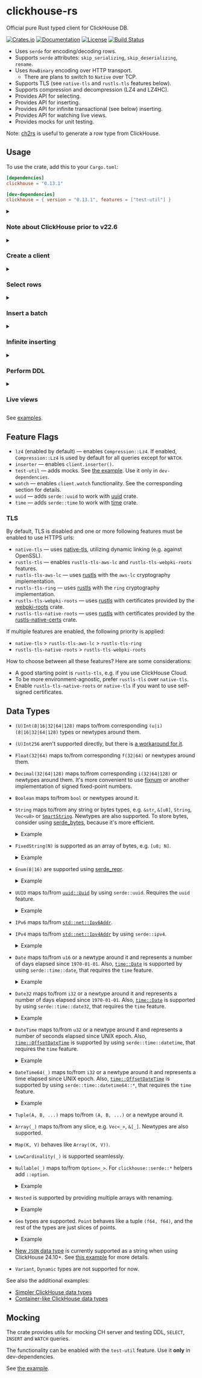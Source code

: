 # clickhouse-rs

Official pure Rust typed client for ClickHouse DB.

[![Crates.io][crates-badge]][crates-url]
[![Documentation][docs-badge]][docs-url]
[![License][license-badge]][license-url]
[![Build Status][actions-badge]][actions-url]

[crates-badge]: https://img.shields.io/crates/v/clickhouse.svg
[crates-url]: https://crates.io/crates/clickhouse
[docs-badge]: https://docs.rs/clickhouse/badge.svg
[docs-url]: https://docs.rs/clickhouse
[license-badge]: https://img.shields.io/badge/license-MIT_OR_Apache--2.0-blue.svg
[license-url]: https://github.com/ClickHouse/clickhouse-rs/blob/main/LICENSE-MIT
[actions-badge]: https://github.com/ClickHouse/clickhouse-rs/actions/workflows/ci.yml/badge.svg
[actions-url]: https://github.com/ClickHouse/clickhouse-rs/actions/workflows/ci.yml

* Uses `serde` for encoding/decoding rows.
* Supports `serde` attributes: `skip_serializing`, `skip_deserializing`, `rename`.
* Uses `RowBinary` encoding over HTTP transport.
    * There are plans to switch to `Native` over TCP.
* Supports TLS (see `native-tls` and `rustls-tls` features below).
* Supports compression and decompression (LZ4 and LZ4HC).
* Provides API for selecting.
* Provides API for inserting.
* Provides API for infinite transactional (see below) inserting.
* Provides API for watching live views.
* Provides mocks for unit testing.

Note: [ch2rs](https://github.com/ClickHouse/ch2rs) is useful to generate a row type from ClickHouse.

## Usage

To use the crate, add this to your `Cargo.toml`:
```toml
[dependencies]
clickhouse = "0.13.1"

[dev-dependencies]
clickhouse = { version = "0.13.1", features = ["test-util"] }
```

<details>
<summary>

### Note about ClickHouse prior to v22.6

</summary>

CH server older than v22.6 (2022-06-16) handles `RowBinary` [incorrectly](https://github.com/ClickHouse/ClickHouse/issues/37420) in some rare cases. Use 0.11 and enable `wa-37420` feature to solve this problem. Don't use it for newer versions.

</details>
<details>
<summary>

### Create a client

</summary>

```rust,ignore
use clickhouse::Client;

let client = Client::default()
    .with_url("http://localhost:8123")
    .with_user("name")
    .with_password("123")
    .with_database("test");
```

* Reuse created clients or clone them in order to reuse a connection pool.

</details>
<details>
<summary>

### Select rows

</summary>

```rust,ignore
use serde::Deserialize;
use clickhouse::Row;

#[derive(Row, Deserialize)]
struct MyRow<'a> {
    no: u32,
    name: &'a str,
}

let mut cursor = client
    .query("SELECT ?fields FROM some WHERE no BETWEEN ? AND ?")
    .bind(500)
    .bind(504)
    .fetch::<MyRow<'_>>()?;

while let Some(row) = cursor.next().await? { .. }
```

* Placeholder `?fields` is replaced with `no, name` (fields of `Row`).
* Placeholder `?` is replaced with values in following `bind()` calls.
* Convenient `fetch_one::<Row>()` and `fetch_all::<Row>()` can be used to get a first row or all rows correspondingly.
* `sql::Identifier` can be used to bind table names.

Note that cursors can return an error even after producing some rows. To avoid this, use `client.with_option("wait_end_of_query", "1")` in order to enable buffering on the server-side. [More details](https://clickhouse.com/docs/en/interfaces/http/#response-buffering). The `buffer_size` option can be useful too.

</details>
<details>
<summary>

### Insert a batch

</summary>

```rust,ignore
use serde::Serialize;
use clickhouse::Row;

#[derive(Row, Serialize)]
struct MyRow {
    no: u32,
    name: String,
}

let mut insert = client.insert("some")?;
insert.write(&MyRow { no: 0, name: "foo".into() }).await?;
insert.write(&MyRow { no: 1, name: "bar".into() }).await?;
insert.end().await?;
```

* If `end()` isn't called, the `INSERT` is aborted.
* Rows are being sent progressively to spread network load.
* ClickHouse inserts batches atomically only if all rows fit in the same partition and their number is less [`max_insert_block_size`](https://clickhouse.tech/docs/en/operations/settings/settings/#settings-max_insert_block_size).

</details>
<details>
<summary>

### Infinite inserting

</summary>

Requires the `inserter` feature.

```rust,ignore
let mut inserter = client.inserter("some")?
    .with_timeouts(Some(Duration::from_secs(5)), Some(Duration::from_secs(20)))
    .with_max_bytes(50_000_000)
    .with_max_rows(750_000)
    .with_period(Some(Duration::from_secs(15)));

inserter.write(&MyRow { no: 0, name: "foo".into() })?;
inserter.write(&MyRow { no: 1, name: "bar".into() })?;
let stats = inserter.commit().await?;
if stats.rows > 0 {
    println!(
        "{} bytes, {} rows, {} transactions have been inserted",
        stats.bytes, stats.rows, stats.transactions,
    );
}
```

Please, read [examples](https://github.com/ClickHouse/clickhouse-rs/tree/main/examples/inserter.rs) to understand how to use it properly in different real-world cases.

* `Inserter` ends an active insert in `commit()` if thresholds (`max_bytes`, `max_rows`, `period`) are reached.
* The interval between ending active `INSERT`s can be biased by using `with_period_bias` to avoid load spikes by parallel inserters.
* `Inserter::time_left()` can be used to detect when the current period ends. Call `Inserter::commit()` again to check limits if your stream emits items rarely.
* Time thresholds implemented by using [quanta](https://docs.rs/quanta) crate to speed the inserter up. Not used if `test-util` is enabled (thus, time can be managed by `tokio::time::advance()` in custom tests).
* All rows between `commit()` calls are inserted in the same `INSERT` statement.
* Do not forget to flush if you want to terminate inserting:
```rust,ignore
inserter.end().await?;
```

</details>
<details>
<summary>

### Perform DDL

</summary>

```rust,ignore
client.query("DROP TABLE IF EXISTS some").execute().await?;
```

</details>
<details>
<summary>

### Live views

</summary>

Requires the `watch` feature.

```rust,ignore
let mut cursor = client
    .watch("SELECT max(no), argMax(name, no) FROM some")
    .fetch::<Row<'_>>()?;

let (version, row) = cursor.next().await?.unwrap();
println!("live view updated: version={}, row={:?}", version, row);

// Use `only_events()` to iterate over versions only.
let mut cursor = client.watch("some_live_view").limit(20).only_events().fetch()?;
println!("live view updated: version={:?}", cursor.next().await?);
```

* Use [carefully](https://github.com/ClickHouse/ClickHouse/issues/28309#issuecomment-908666042).
* This code uses or creates if not exists a temporary live view named `lv_{sha1(query)}` to reuse the same live view by parallel watchers.
* You can specify a name instead of a query.
* This API uses `JSONEachRowWithProgress` under the hood because of [the issue](https://github.com/ClickHouse/ClickHouse/issues/22996).
* Only struct rows can be used. Avoid `fetch::<u64>()` and other without specified names.

</details>

See [examples](https://github.com/ClickHouse/clickhouse-rs/tree/main/examples).

## Feature Flags
* `lz4` (enabled by default) — enables `Compression::Lz4`. If enabled, `Compression::Lz4` is used by default for all queries except for `WATCH`.
* `inserter` — enables `client.inserter()`.
* `test-util` — adds mocks. See [the example](https://github.com/ClickHouse/clickhouse-rs/tree/main/examples/mock.rs). Use it only in `dev-dependencies`.
* `watch` — enables `client.watch` functionality. See the corresponding section for details.
* `uuid` — adds `serde::uuid` to work with [uuid](https://docs.rs/uuid) crate.
* `time` — adds `serde::time` to work with [time](https://docs.rs/time) crate.

### TLS
By default, TLS is disabled and one or more following features must be enabled to use HTTPS urls:
* `native-tls` — uses [native-tls], utilizing dynamic linking (e.g. against OpenSSL).
* `rustls-tls` — enables `rustls-tls-aws-lc` and `rustls-tls-webpki-roots` features.
* `rustls-tls-aws-lc` — uses [rustls] with the `aws-lc` cryptography implementation.
* `rustls-tls-ring` — uses [rustls] with the `ring` cryptography implementation.
* `rustls-tls-webpki-roots` — uses [rustls] with certificates provided by the [webpki-roots] crate.
* `rustls-tls-native-roots` — uses [rustls] with certificates provided by the [rustls-native-certs] crate.

If multiple features are enabled, the following priority is applied:
* `native-tls` > `rustls-tls-aws-lc` > `rustls-tls-ring`
* `rustls-tls-native-roots` > `rustls-tls-webpki-roots`

How to choose between all these features? Here are some considerations:
* A good starting point is `rustls-tls`, e.g. if you use ClickHouse Cloud.
* To be more environment-agnostic, prefer `rustls-tls` over `native-tls`.
* Enable `rustls-tls-native-roots` or `native-tls` if you want to use self-signed certificates.

[native-tls]: https://docs.rs/native-tls
[rustls]: https://docs.rs/rustls
[webpki-roots]: https://docs.rs/webpki-roots
[rustls-native-certs]: https://docs.rs/rustls-native-certs

## Data Types
* `(U)Int(8|16|32|64|128)` maps to/from corresponding `(u|i)(8|16|32|64|128)` types or newtypes around them.
* `(U)Int256` aren't supported directly, but there is [a workaround for it](https://github.com/ClickHouse/clickhouse-rs/issues/48).
* `Float(32|64)` maps to/from corresponding `f(32|64)` or newtypes around them.
* `Decimal(32|64|128)` maps to/from corresponding `i(32|64|128)` or newtypes around them. It's more convenient to use [fixnum](https://github.com/loyd/fixnum) or another implementation of signed fixed-point numbers.
* `Boolean` maps to/from `bool` or newtypes around it.
* `String` maps to/from any string or bytes types, e.g. `&str`, `&[u8]`, `String`, `Vec<u8>` or [`SmartString`](https://docs.rs/smartstring/latest/smartstring/struct.SmartString.html). Newtypes are also supported. To store bytes, consider using [serde_bytes](https://docs.rs/serde_bytes/latest/serde_bytes/), because it's more efficient.
    <details>
    <summary>Example</summary>

    ```rust,ignore
    #[derive(Row, Debug, Serialize, Deserialize)]
    struct MyRow<'a> {
        str: &'a str,
        string: String,
        #[serde(with = "serde_bytes")]
        bytes: Vec<u8>,
        #[serde(with = "serde_bytes")]
        byte_slice: &'a [u8],
    }
    ```
    </details>
* `FixedString(N)` is supported as an array of bytes, e.g. `[u8; N]`.
    <details>
    <summary>Example</summary>
  
    ```rust,ignore
    #[derive(Row, Debug, Serialize, Deserialize)]
    struct MyRow {
        fixed_str: [u8; 16], // FixedString(16)
    }
    ```
    </details>
* `Enum(8|16)` are supported using [serde_repr](https://docs.rs/serde_repr/latest/serde_repr/).
    <details>
    <summary>Example</summary>

    ```rust,ignore
    use serde_repr::{Deserialize_repr, Serialize_repr};

    #[derive(Row, Serialize, Deserialize)]
    struct MyRow {
        level: Level,
    }

    #[derive(Debug, Serialize_repr, Deserialize_repr)]
    #[repr(u8)]
    enum Level {
        Debug = 1,
        Info = 2,
        Warn = 3,
        Error = 4,
    }
    ```
    </details>
* `UUID` maps to/from [`uuid::Uuid`](https://docs.rs/uuid/latest/uuid/struct.Uuid.html) by using `serde::uuid`. Requires the `uuid` feature.
    <details>
    <summary>Example</summary>

    ```rust,ignore
    #[derive(Row, Serialize, Deserialize)]
    struct MyRow {
        #[serde(with = "clickhouse::serde::uuid")]
        uuid: uuid::Uuid,
    }
    ```
    </details>
* `IPv6` maps to/from [`std::net::Ipv6Addr`](https://doc.rust-lang.org/stable/std/net/struct.Ipv6Addr.html).
* `IPv4` maps to/from [`std::net::Ipv4Addr`](https://doc.rust-lang.org/stable/std/net/struct.Ipv4Addr.html) by using `serde::ipv4`.
    <details>
    <summary>Example</summary>

    ```rust,ignore
    #[derive(Row, Serialize, Deserialize)]
    struct MyRow {
        #[serde(with = "clickhouse::serde::ipv4")]
        ipv4: std::net::Ipv4Addr,
    }
    ```
    </details>
* `Date` maps to/from `u16` or a newtype around it and represents a number of days elapsed since `1970-01-01`. Also, [`time::Date`](https://docs.rs/time/latest/time/struct.Date.html) is supported by using `serde::time::date`, that requires the `time` feature.
    <details>
    <summary>Example</summary>

    ```rust,ignore
    #[derive(Row, Serialize, Deserialize)]
    struct MyRow {
        days: u16,
        #[serde(with = "clickhouse::serde::time::date")]
        date: Date,
    }
    ```
    </details>
* `Date32` maps to/from `i32` or a newtype around it and represents a number of days elapsed since `1970-01-01`. Also, [`time::Date`](https://docs.rs/time/latest/time/struct.Date.html) is supported by using `serde::time::date32`, that requires the `time` feature.
    <details>
    <summary>Example</summary>

    ```rust,ignore
    #[derive(Row, Serialize, Deserialize)]
    struct MyRow {
        days: i32,
        #[serde(with = "clickhouse::serde::time::date32")]
        date: Date,
    }
    ```
    </details>
* `DateTime` maps to/from `u32` or a newtype around it and represents a number of seconds elapsed since UNIX epoch. Also, [`time::OffsetDateTime`](https://docs.rs/time/latest/time/struct.OffsetDateTime.html) is supported by using `serde::time::datetime`, that requires the `time` feature.
    <details>
    <summary>Example</summary>

    ```rust,ignore
    #[derive(Row, Serialize, Deserialize)]
    struct MyRow {
        ts: u32,
        #[serde(with = "clickhouse::serde::time::datetime")]
        dt: OffsetDateTime,
    }
    ```
    </details>
* `DateTime64(_)` maps to/from `i32` or a newtype around it and represents a time elapsed since UNIX epoch. Also, [`time::OffsetDateTime`](https://docs.rs/time/latest/time/struct.OffsetDateTime.html) is supported by using `serde::time::datetime64::*`, that requires the `time` feature.
    <details>
    <summary>Example</summary>

    ```rust,ignore
    #[derive(Row, Serialize, Deserialize)]
    struct MyRow {
        ts: i64, // elapsed s/us/ms/ns depending on `DateTime64(X)`
        #[serde(with = "clickhouse::serde::time::datetime64::secs")]
        dt64s: OffsetDateTime,  // `DateTime64(0)`
        #[serde(with = "clickhouse::serde::time::datetime64::millis")]
        dt64ms: OffsetDateTime, // `DateTime64(3)`
        #[serde(with = "clickhouse::serde::time::datetime64::micros")]
        dt64us: OffsetDateTime, // `DateTime64(6)`
        #[serde(with = "clickhouse::serde::time::datetime64::nanos")]
        dt64ns: OffsetDateTime, // `DateTime64(9)`
    }
    ```
    </details>
* `Tuple(A, B, ...)` maps to/from `(A, B, ...)` or a newtype around it.
* `Array(_)` maps to/from any slice, e.g. `Vec<_>`, `&[_]`. Newtypes are also supported.
* `Map(K, V)` behaves like `Array((K, V))`.
* `LowCardinality(_)` is supported seamlessly.
* `Nullable(_)` maps to/from `Option<_>`. For `clickhouse::serde::*` helpers add `::option`.
    <details>
    <summary>Example</summary>

    ```rust,ignore
    #[derive(Row, Serialize, Deserialize)]
    struct MyRow {
        #[serde(with = "clickhouse::serde::ipv4::option")]
        ipv4_opt: Option<Ipv4Addr>,
    }
    ```
    </details>
* `Nested` is supported by providing multiple arrays with renaming.
    <details>
    <summary>Example</summary>

    ```rust,ignore
    // CREATE TABLE test(items Nested(name String, count UInt32))
    #[derive(Row, Serialize, Deserialize)]
    struct MyRow {
        #[serde(rename = "items.name")]
        items_name: Vec<String>,
        #[serde(rename = "items.count")]
        items_count: Vec<u32>,
    }
    ```
    </details>
* `Geo` types are supported. `Point` behaves like a tuple `(f64, f64)`, and the rest of the types are just slices of points. 
    <details>
    <summary>Example</summary>

    ```rust,ignore
    type Point = (f64, f64);
    type Ring = Vec<Point>;
    type Polygon = Vec<Ring>;
    type MultiPolygon = Vec<Polygon>;
    type LineString = Vec<Point>;
    type MultiLineString = Vec<LineString>;
  
    #[derive(Row, Serialize, Deserialize)]
    struct MyRow {
        point: Point,
        ring: Ring,
        polygon: Polygon,
        multi_polygon: MultiPolygon,
        line_string: LineString,
        multi_line_string: MultiLineString,
    }
    ```
    </details>
* [New `JSON` data type](https://clickhouse.com/docs/en/sql-reference/data-types/newjson) is currently supported as a string when using ClickHouse 24.10+. See [this example](examples/data_types_new_json.rs) for more details.
* `Variant`, `Dynamic` types are not supported for now.

See also the additional examples:

* [Simpler ClickHouse data types](examples/data_types_derive_simple.rs)
* [Container-like ClickHouse data types](examples/data_types_derive_containers.rs)

## Mocking
The crate provides utils for mocking CH server and testing DDL, `SELECT`, `INSERT` and `WATCH` queries.

The functionality can be enabled with the `test-util` feature. Use it **only** in dev-dependencies.

See [the example](https://github.com/ClickHouse/clickhouse-rs/tree/main/examples/mock.rs).
